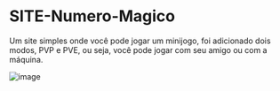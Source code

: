 # SITE-Numero-Magico

Um site simples onde você pode jogar um minijogo, foi adicionado dois modos, PVP e PVE, ou seja, você pode jogar com seu amigo ou com a máquina.

![image](https://user-images.githubusercontent.com/80698023/134782373-4e3f7a6a-1509-444c-ace1-72221801e6d8.png)
